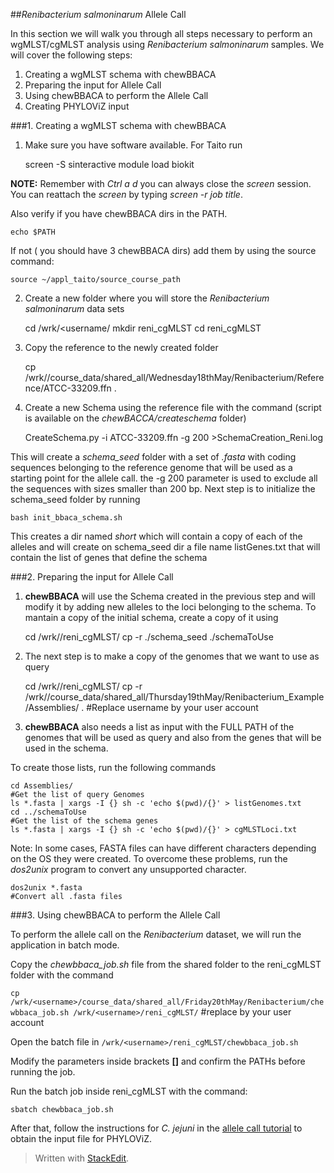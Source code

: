 
##*Renibacterium salmoninarum* Allele Call

In this section we will walk you through all steps necessary to perform an wgMLST/cgMLST analysis using  *Renibacterium salmoninarum* samples. We will cover the following steps:

 1. Creating a wgMLST schema with chewBBACA
 2. Preparing the input for Allele Call
 3. Using chewBBACA to perform the Allele Call
 4. Creating PHYLOViZ input

###1. Creating a wgMLST schema with chewBBACA

1) Make sure you have software available. For Taito run

    screen -S <job title>
    sinteractive
    module load biokit
    
**NOTE:** Remember with *Ctrl a d* you can always close the *screen* session. You can reattach the *screen* by typing *screen -r job title*. 

Also verify if you have chewBBACA dirs in the PATH. 

    echo $PATH
    
If not ( you should have 3 chewBBACA dirs) add them by using the source command:

   `source ~/appl_taito/source_course_path`
        
2) Create a new folder where you will store the *Renibacterium salmoninarum* data sets

    cd /wrk/<username/
    mkdir reni_cgMLST
    cd reni_cgMLST

3) Copy the reference to the newly created folder

    cp /wrk/<username>/course_data/shared_all/Wednesday18thMay/Renibacterium/Reference/ATCC-33209.ffn .

4) Create a new Schema using the reference file with the command (script is available on the *chewBACCA/createschema* folder)

    CreateSchema.py -i ATCC-33209.ffn -g 200 >SchemaCreation_Reni.log

This will create a *schema_seed* folder with a set of *.fasta* with coding sequences belonging to  the reference genome that will be used as a starting point for the allele call. the -g 200 parameter is used to exclude all the sequences with sizes smaller than 200 bp.
Next step is to initialize the schema_seed folder by running

    bash init_bbaca_schema.sh
	    
This creates a dir named *short* which will contain a copy of each of the alleles and will create on schema_seed dir a file name listGenes.txt that will contain the list of genes that define the schema	   

###2. Preparing the input for Allele Call

1) **chewBBACA** will use the Schema created in the previous step and will modify it by adding new alleles to the loci belonging to the schema. To mantain a copy of the initial schema, create a copy of it using

    cd /wrk/<username>/reni_cgMLST/
    cp -r ./schema_seed ./schemaToUse

2) The next step is to make a copy of the genomes that we want to use as query

    cd /wrk/<username>/reni_cgMLST/
    cp -r /wrk/<username>/course_data/shared_all/Thursday19thMay/Renibacterium_Example/Assemblies/ .
    #Replace username by your user account
 
2) **chewBBACA** also needs a list as input with the FULL PATH of the genomes that will be used as query and also from the genes that will be used in the schema.
		
To create those lists, run the following commands

    cd Assemblies/
    #Get the list of query Genomes
    ls *.fasta | xargs -I {} sh -c 'echo $(pwd)/{}' > listGenomes.txt
    cd ../schemaToUse
    #Get the list of the schema genes
    ls *.fasta | xargs -I {} sh -c 'echo $(pwd)/{}' > cgMLSTLoci.txt

Note: In some cases, FASTA files can have different characters depending on the OS they were created. To overcome these problems, run the *dos2unix* program to convert any unsupported character.

    dos2unix *.fasta
    #Convert all .fasta files

###3. Using chewBBACA to perform the Allele Call

To perform the allele call on the *Renibacterium* dataset, we will run the application in batch mode.

Copy the *chewbbaca_job.sh* file from the shared folder to the reni_cgMLST folder with the command

`cp /wrk/<username>/course_data/shared_all/Friday20thMay/Renibacterium/chewbbaca_job.sh /wrk/<username>/reni_cgMLST/`
#replace <username> by your user account

Open the batch file in `/wrk/<username>/reni_cgMLST/chewbbaca_job.sh`

Modify the parameters inside brackets **[]** and confirm the PATHs before running the job.

Run the batch job inside reni_cgMLST with the command:

`sbatch chewbbaca_job.sh`

After that, follow the instructions for *C. jejuni* in the [allele call tutorial](https://github.com/BacterialCommunitiesAndPopulation/Friday20thMay/blob/master/AlleleCallCjejuni.md) to obtain the input file for PHYLOViZ.


> Written with [StackEdit](https://stackedit.io/).
